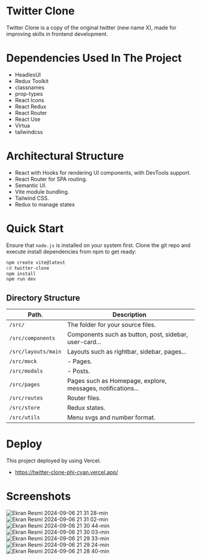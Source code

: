 # Twitter Clone

Twitter Clone is a copy of the original twitter (new name X), made for improving skills in frontend development.

# Dependencies Used In The Project
- HeadlesUI
- Redux Toolkit
- classnames
- prop-types
- React Icons
- React Redux
- React Router
- React Use
- Virtua
- tailwindcss

# Architectural Structure
- React with Hooks for rendering UI components, with DevTools support.
- React Router for SPA routing.
- Semantic UI.
- Vite module bundling.
- Tailwind CSS.
- Redux to manage states

# Quick Start
Ensure that `node.js` is installed on your system first.
Clone the git repo and execute install dependencies from npm to get ready:

```sh
npm create vite@latest
cd twitter-clone
npm install
npm run dev
```

## Directory Structure

| Path.                                           | Description                                                     |
|-------------------------------------------------|-----------------------------------------------------------------|
| `/src/`                                         | The folder for your source files.                                |
| `/src/components`                              |  Components such as button, post, sidebar, user-card...                    |
| `/src/layouts/main`                             |  Layouts such as rightbar, sidebar, pages...                                        |
| `/src/mock`                               | - Pages.                                                         |
| `/src/modals`                     | - Posts.                                       |
| `/src/pages`                               | Pages such as Homepage, explore, messages, notifications...          |
| `/src/routes`                               | Router files.                                                 |
| `/src/store`                                      | Redux states.        |
| `/src/utils`                                      | Menu svgs and number format.        |

# Deploy
This project deployed by using Vercel.

- https://twitter-clone-phi-cyan.vercel.app/

# Screenshots

![Ekran Resmi 2024-09-06 21 31 28-min](https://github.com/user-attachments/assets/0b3a23e8-fb69-4be6-8f65-f2b17a4f008f)
![Ekran Resmi 2024-09-06 21 31 02-min](https://github.com/user-attachments/assets/a09357a5-8922-42a6-be7b-66aab8a3ed59)
![Ekran Resmi 2024-09-06 21 30 44-min](https://github.com/user-attachments/assets/9127397a-247c-4ace-bfcb-c85b4cfdd32e)
![Ekran Resmi 2024-09-06 21 30 03-min](https://github.com/user-attachments/assets/ef6d8b67-0b6c-4565-ab32-29d476cc1eec)
![Ekran Resmi 2024-09-06 21 29 33-min](https://github.com/user-attachments/assets/9df379c5-0961-4b6c-920d-5f67d587484e)
![Ekran Resmi 2024-09-06 21 29 24-min](https://github.com/user-attachments/assets/9d4f5a66-d75f-42cd-96a1-4c9887b673ee)
![Ekran Resmi 2024-09-06 21 28 40-min](https://github.com/user-attachments/assets/ab55b1ba-fcfc-47d2-a742-0b5ed6da0efe)











